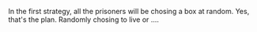 In the first strategy, all the prisoners will be chosing a box at random.
Yes, that's the plan. Randomly chosing to live or ....